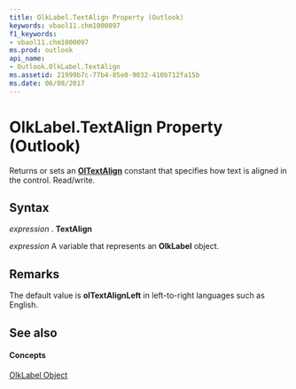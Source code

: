 ```yaml
---
title: OlkLabel.TextAlign Property (Outlook)
keywords: vbaol11.chm1000097
f1_keywords:
- vbaol11.chm1000097
ms.prod: outlook
api_name:
- Outlook.OlkLabel.TextAlign
ms.assetid: 21999b7c-77b4-85e0-9032-410b712fa15b
ms.date: 06/08/2017
---
```



# OlkLabel.TextAlign Property (Outlook)

Returns or sets an **[OlTextAlign](oltextalign-enumeration-outlook.md)** constant that specifies how text is aligned in the control. Read/write.


## Syntax

 _expression_ . **TextAlign**

 _expression_ A variable that represents an **OlkLabel** object.


## Remarks

The default value is **olTextAlignLeft** in left-to-right languages such as English.


## See also


#### Concepts


[OlkLabel Object](olklabel-object-outlook.md)

